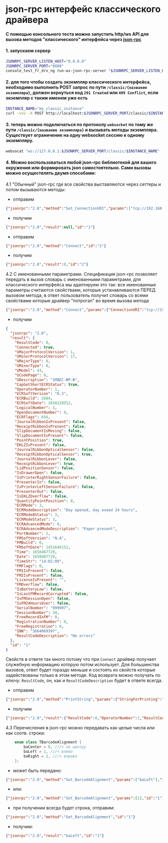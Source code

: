 # json-rpc интерфейс классического драйвера

#### С помощью консольного теста можно запустить http/ws API для вызова методов "классического" интерфейса через [json-rpc](https://www.jsonrpc.org/specification)

#### 1. запускаем сервер
```bash
JSONRPC_SERVER_LISTEN_HOST="0.0.0.0"
JSONRPC_SERVER_PORT="8080"
console_test_fr_drv_ng run-ws-json-rpc-server "$JSONRPC_SERVER_LISTEN_HOST:$JSONRPC_SERVER_PORT"
```
#### 2. для того чтобы создать экземпляр классического интерфейса, необходимо выполнить POST запрос по пути `/classic/{название экземпляра}`, должен вернуться код `201 Created` или `409 Conflict`, если экземпляр с таким именем уже есть
```bash
INSTANCE_NAME="my_classic_instance"
curl -vvv -X POST http://localhost:$JSONRPC_SERVER_PORT/classic/$INSTANCE_NAME
```
#### 3. теперь можно подключаться по протоколу `websocket` по тому же пути `/classic/{название экземпляра}` и вызывать методы экземпляра. Существует ограничение на одну websocket сессию к одному экземпляру.
```bash
websocat "ws://127.0.0.1:$JSONRPC_SERVER_PORT/classic/$INSTANCE_NAME"
```
#### 4. Можно воспользоваться любой json-rpc библиотекой для вашего окружения или формировать json самостоятельно. Сами вызовы можно осуществлять двумя способами:
4.1 "Обычный" json-rpc где все свойства выставляются через сеттеры и потом вызываются методы:
* отправим
```json
{"jsonrpc":"2.0","method":"Set_ConnectionURI","params":["tcp://192.168.137.111:7778?timeout=30000&plain_transfer=auto"],"id":"1"}
```
* получим
```json
{"jsonrpc":"2.0","result":null,"id":"1"}
```
* отправим
```json
{"jsonrpc":"2.0","method":"Connect","id":"2"}
```
* получим
```json
{"jsonrpc":"2.0","result":0,"id":"2"}
```
4.2 С именованными параметрами. Спецификация json-rpc позволяет передать в вызов словарь с именованными параметрами, для классического интерфейса мы адаптируем это так: все именованные параметры считаются свойствами, которые устанавливаются ПЕРЕД вызовом метода, в ответ пользователь получит словарь со всеми свойствами которые драйвер "потрогал" во время вызова метода
```json
{"jsonrpc":"2.0","method":"Connect","params":{"ConnectionURI":"tcp://192.168.137.111:7778?timeout=30000&plain_transfer=auto"},"id":"1"}
```
* получим
```json
{
  "jsonrpc": "2.0",
  "result": {
    "ResultCode": 0,
    "Connected": true,
    "UMajorProtocolVersion": 1,
    "UMinorProtocolVersion": 17,
    "UMajorType": 0,
    "UMinorType": 0,
    "UModel": 43,
    "UCodePage": 0,
    "UDescription": "ЭЛВЕС-ФР-Ф",
    "CapGetShortECRStatus": true,
    "OperatorNumber": 1,
    "ECRSoftVersion": "D.3",
    "ECRBuild": 2604,
    "ECRSoftDate": 1658228552,
    "LogicalNumber": 1,
    "OpenDocumentNumber": 8,
    "ECRFlags": 656,
    "JournalRibbonIsPresent": false,
    "ReceiptRibbonIsPresent": false,
    "SlipDocumentIsMoving": false,
    "SlipDocumentIsPresent": false,
    "PointPosition": true,
    "EKLZIsPresent": false,
    "JournalRibbonOpticalSensor": false,
    "ReceiptRibbonOpticalSensor": true,
    "JournalRibbonLever": false,
    "ReceiptRibbonLever": true,
    "LidPositionSensor": false,
    "IsDrawerOpen": false,
    "IsPrinterRightSensorFailure": false,
    "PresenterIn": false,
    "IsPrinterLeftSensorFailure": false,
    "PresenterOut": false,
    "IsEKLZOverflow": false,
    "QuantityPointPosition": 0,
    "ECRMode": 3,
    "ECRModeDescription": "Day opened, day exeed 24 hours",
    "ECRMode8Status": 3,
    "ECRModeStatus": 3,
    "ECRAdvancedMode": 0,
    "ECRAdvancedModeDescription": "Paper present",
    "PortNumber": 2,
    "FMSoftVersion": "N.A",
    "FMBuild": 0,
    "FMSoftDate": 1451646152,
    "Time": 1658487729,
    "Date": 1658487729,
    "TimeStr": "14:02:09",
    "FMFlags": 0,
    "FM1IsPresent": false,
    "FM2IsPresent": false,
    "LicenseIsPresent": "",
    "FMOverflow": false,
    "IsBatteryLow": false,
    "IsLastFMRecordCorrupted": false,
    "IsFMSessionOpen": false,
    "IsFM24HoursOver": false,
    "SerialNumber": "999997",
    "SessionNumber": 34,
    "FreeRecordInFM": 0,
    "RegistrationNumber": 0,
    "FreeRegistration": 0,
    "INN": "3664069397",
    "ResultCodeDescription": "No errors"
  },
  "id": "1"
}
```
Свойств в ответе так много потому что при `Connect` драйвер получает служебную информацию которую потом использует. Для большинства вызовов, ответ будет гораздо меньше и состоять из свойств которые задействованы только в этом методе. Код возврата можно получать по ключу: `ResultCode`, он, как и `ResultCodeDescription` будет в ответе всегда.
* отправим
```json
{"jsonrpc":"2.0","method":"PrintString","params":{"StringForPrinting":"hello"},"id":"3"}
```
* получим
```json
{"jsonrpc":"2.0","result":{"ResultCode":0,"OperatorNumber":1,"ResultCodeDescription":"No errors"},"id":"3"}
```

4.3 Перечисления в json-rpc можно передавать как целые числа или как соотв. строки:
```c++
    enum class TBarcodeAlignment {
        baCenter = 0, ///< по центру
        baLeft = 1, ///< влево
        baRight = 2, ///< вправо
    };
```
* может быть передано:
```json
{"jsonrpc":"2.0","method":"Set_BarcodeAlignment","params":["baLeft"],"id":"1"}
```
* или:
```json
{"jsonrpc":"2.0","method":"Set_BarcodeAlignment","params":[1],"id":"1"}
```
* при получении всегда будет строка, отправим:
```json
{"jsonrpc":"2.0","method":"Get_BarcodeAlignment","id":"1"}
```
* получим:
```json
{"jsonrpc":"2.0","result":"baLeft","id":"1"}
```
